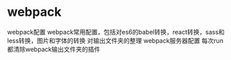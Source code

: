 # webpack
webpack配置
webpack常用配置，包括对es6的babel转换，react转换，sass和less转换，图片和字体的转换
对输出文件夹的整理
webpack服务器配置
每次run都清除webpack输出文件夹的插件

